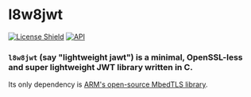 # l8w8jwt

[![License Shield](https://img.shields.io/badge/license-Apache--2.0-orange)](https://github.com/GlitchedPolygons/l8w8jwt/blob/master/LICENSE)
[![API](https://img.shields.io/badge/api-docs-informational.svg)](https://glitchedpolygons.github.io/l8w8jwt)

### `l8w8jwt` (say "lightweight jawt") is a minimal, OpenSSL-less and super lightweight JWT library written in C. 
Its only dependency is [ARM's open-source MbedTLS library](https://github.com/ARMmbed/mbedtls).
